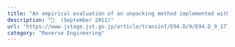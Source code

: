 ```yaml
---
title: "An empirical evaluation of an unpacking method implemented with dynamic binary instrumentation"
description: "📓  (September 2011)"
url: "https://www.jstage.jst.go.jp/article/transinf/E94.D/9/E94.D_9_1778/_article"
category: "Reverse Engineering"
---
```

